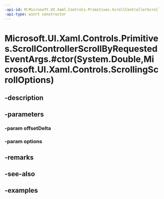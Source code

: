 ```yaml
---
-api-id: M:Microsoft.UI.Xaml.Controls.Primitives.ScrollControllerScrollByRequestedEventArgs.#ctor(System.Double,Microsoft.UI.Xaml.Controls.ScrollingScrollOptions)
-api-type: winrt constructor
---
```


# Microsoft.UI.Xaml.Controls.Primitives.ScrollControllerScrollByRequestedEventArgs.#ctor(System.Double,Microsoft.UI.Xaml.Controls.ScrollingScrollOptions)

<!--
public ScrollControllerScrollByRequestedEventArgs (double offsetDelta, Microsoft.UI.Xaml.Controls.ScrollingScrollOptions options);
-->


## -description

## -parameters

### -param offsetDelta

### -param options

## -remarks

## -see-also

## -examples


